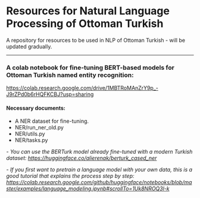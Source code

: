 # Resources for Natural Language Processing of Ottoman Turkish

A repository for resources to be used in NLP of Ottoman Turkish - will be updated gradually.

---
### A colab notebook for fine-tuning BERT-based models for Ottoman Turkish named entity recognition:
https://colab.research.google.com/drive/1MBTRoMAnZrY9p_-J9rZPd0b6rHQFKCBJ?usp=sharing

#### Necessary documents:
- A NER dataset for fine-tuning.
- NER/run_ner_old.py
- NER/utils.py
- NER/tasks.py

*- You can use the BERTurk model already fine-tuned with a modern Turkish dataset: https://huggingface.co/alierenak/berturk_cased_ner*

*- If you first want to pretrain a language model with your own data, this is a good tutorial that explains the process step by step: https://colab.research.google.com/github/huggingface/notebooks/blob/master/examples/language_modeling.ipynb#scrollTo=1Uk8NROQ3l-k*
